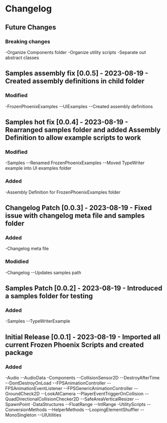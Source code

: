 # Changelog

## Future Changes
### Breaking changes
-Organize Components folder
-Organize utility scripts
-Separate out abstract classes

## Samples assembly fix [0.0.5] - 2023-08-19 - Created assembly definitions in child folder
### Modified
-FrozenPhoenixExamples
    --UIExamples
        --Created assembly definitions


## Samples hot fix [0.0.4] - 2023-08-19 - Rearranged samples folder and added Assembly Definition to allow example scripts to work
### Modified
-Samples
    --Renamed FrozenPhoenixExamples
    --Moved TypeWriter example into UI examples folder
### Added
-Assembly Definition for FrozenPhoenixExamples folder

## Changelog Patch [0.0.3] - 2023-08-19 - Fixed issue with changelog meta file and samples folder
### Added
-Changelog meta file
### Modidied
-Changelog
    --Updates samples path


## Samples Patch [0.0.2] - 2023-08-19 - Introduced a samples folder for testing
### Added
-Samples
    --TypeWriterExample

## Initial Release [0.0.1] - 2023-08-19 - Imported all current Frozen Phoenix Scripts and created package
### Added
-Audio
    --AudioData
-Components
    --CollisionSensor2D
    --DestroyAfterTime
    --DontDestroyOnLoad
    --FPSAnimationController
    --FPSAnimationEventListener
    --FPSGenericAnimationController
    --GroundCheck2D
    --LookAtCamera
    --PlayerEventTriggerOnCollision
    --QuadDirectionalCollisionChecker2D
    --SafeAreaVerticalResizer
    --SpawnPoint
-DataStructures
    --FloatRange
    --IntRange
-UtilityScripts
    --ConversionMethods
    --HelperMethods
    --LoopingElementShuffler
    --MonoSingleton
    --UIUtilities